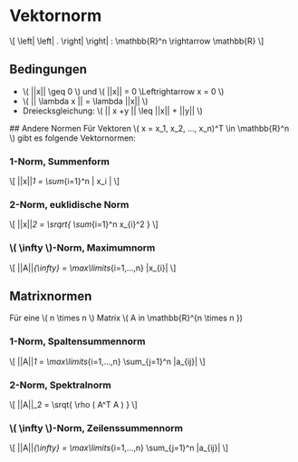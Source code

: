 # Vektornorm

\\[
	\left|
	\left|
	.
	\right|
	\right|
	:
	\mathbb{R}^n \rightarrow \mathbb{R}
\\]

## Bedingungen
- \\( ||x|| \geq 0 \\) und \\( ||x|| = 0 \Leftrightarrow x = 0 \\)
- \\( || \lambda x || = \lambda ||x|| \\)
- Dreiecksgleichung: \\( || x +y || \leq ||x|| + ||y|| \\)

## Andere Normen
Für Vektoren \\( x = x_1, x_2, ..., x_n)^T \in \mathbb{R}^n \\) gibt es folgende Vektornormen:

### 1-Norm, Summenform

\\[
||x||_1 = \sum_{i=1}^n | x_i |
\\]

### 2-Norm, euklidische Norm

\\[
||x||_2 = \srqrt{
	\sum_{i=1}^n x_{i}^2
}
\\]

### \\( \infty \\)-Norm, Maximumnorm

\\[
||A||_{\infty} = \max\limits_{i=1,…,n} |x_{i}|
\\]

## Matrixnormen
Für eine \\( n \times n \\) Matrix \\( A in \mathbb{R}^{n \times n })
### 1-Norm, Spaltensummennorm


\\[
||A||_1 = \max\limits_{i=1,…,n} \sum_{j=1}^n |a_{ij}|
\\]

### 2-Norm, Spektralnorm

\\[
||A||_2 = \srqt{ \rho \( A^T A \) }
\\]


### \\( \infty \\)-Norm, Zeilenssummennorm

\\[
||A||_{\infty} = \max\limits_{i=1,…,n} \sum_{j=1}^n |a_{ij}|
\\]



